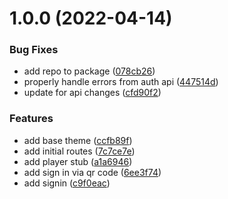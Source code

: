 # 1.0.0 (2022-04-14)


### Bug Fixes

* add repo to package ([078cb26](https://github.com/garredow/raincloud/commit/078cb26678bde4eeca7dfd943b744602c9a67ce4))
* properly handle errors from auth api ([447514d](https://github.com/garredow/raincloud/commit/447514d34a05cc2812e9e5d8f8890c7afbdb40e8))
* update for api changes ([cfd90f2](https://github.com/garredow/raincloud/commit/cfd90f2756f366e3b9c2c5a9cc5671fda79faf9c))


### Features

* add base theme ([ccfb89f](https://github.com/garredow/raincloud/commit/ccfb89f928fc2aaeca47969d0f6e67e61b71c211))
* add initial routes ([7c7ce7e](https://github.com/garredow/raincloud/commit/7c7ce7e9ccb553ee2e146e0fa905f21c6f4f8227))
* add player stub ([a1a6946](https://github.com/garredow/raincloud/commit/a1a6946a672e147f8c7aeec6877c8408cb017d63))
* add sign in via qr code ([6ee3f74](https://github.com/garredow/raincloud/commit/6ee3f74e7ba30f8ac59c6f15beda097ba742bd26))
* add signin ([c9f0eac](https://github.com/garredow/raincloud/commit/c9f0eacb81174f746d1943f1cf42d535df6a56fe))
